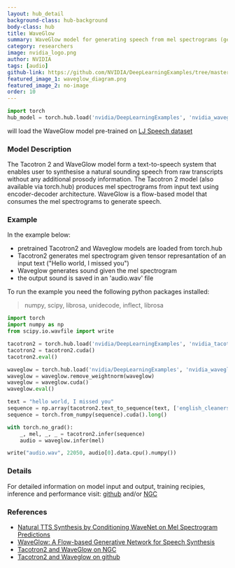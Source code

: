 ```yaml
---
layout: hub_detail
background-class: hub-background
body-class: hub
title: WaveGlow
summary: WaveGlow model for generating speech from mel spectrograms (generated by Tacotron2)
category: researchers
image: nvidia_logo.png
author: NVIDIA
tags: [audio]
github-link: https://github.com/NVIDIA/DeepLearningExamples/tree/master/PyTorch/SpeechSynthesis/Tacotron2
featured_image_1: waveglow_diagram.png
featured_image_2: no-image
order: 10
---
```


```python
import torch
hub_model = torch.hub.load('nvidia/DeepLearningExamples', 'nvidia_waveglow')
```
will load the WaveGlow model pre-trained on [LJ Speech dataset](https://keithito.com/LJ-Speech-Dataset/)

### Model Description

The Tacotron 2 and WaveGlow model form a text-to-speech system that enables user to synthesise a natural sounding speech from raw transcripts without any additional prosody information. The Tacotron 2 model (also available via torch.hub) produces mel spectrograms from input text using encoder-decoder architecture. WaveGlow is a flow-based model that consumes the mel spectrograms to generate speech.

### Example

In the example below:
- pretrained Tacotron2 and Waveglow models are loaded from torch.hub
- Tacotron2 generates mel spectrogram given tensor represantation of an input text ("Hello world, I missed you")
- Waveglow generates sound given the mel spectrogram
- the output sound is saved in an 'audio.wav' file

To run the example you need the following python packages installed:
> numpy, scipy, librosa, unidecode, inflect, librosa

```python
import torch
import numpy as np
from scipy.io.wavfile import write

tacotron2 = torch.hub.load('nvidia/DeepLearningExamples', 'nvidia_tacotron2')
tacotron2 = tacotron2.cuda()
tacotron2.eval()

waveglow = torch.hub.load('nvidia/DeepLearningExamples', 'nvidia_waveglow')
waveglow = waveglow.remove_weightnorm(waveglow)
waveglow = waveglow.cuda()
waveglow.eval()

text = "hello world, I missed you"
sequence = np.array(tacotron2.text_to_sequence(text, ['english_cleaners']))[None, :]
sequence = torch.from_numpy(sequence).cuda().long()

with torch.no_grad():
    _, mel, _, _ = tacotron2.infer(sequence)
    audio = waveglow.infer(mel)

write("audio.wav", 22050, audio[0].data.cpu().numpy())
```

### Details
For detailed information on model input and output, training recipies, inference and performance visit: [github](https://github.com/NVIDIA/DeepLearningExamples/tree/master/PyTorch/SpeechSynthesis/Tacotron2) and/or [NGC](https://ngc.nvidia.com/catalog/model-scripts/nvidia:tacotron_2_and_waveglow_for_pytorch)

### References

 - [Natural TTS Synthesis by Conditioning WaveNet on Mel Spectrogram Predictions](https://arxiv.org/abs/1712.05884)
 - [WaveGlow: A Flow-based Generative Network for Speech Synthesis](https://arxiv.org/abs/1811.00002)
 - [Tacotron2 and WaveGlow on NGC](https://ngc.nvidia.com/catalog/model-scripts/nvidia:tacotron_2_and_waveglow_for_pytorch)
 - [Tacotron2 and Waveglow on github](https://github.com/NVIDIA/DeepLearningExamples/tree/master/PyTorch/SpeechSynthesis/Tacotron2)
